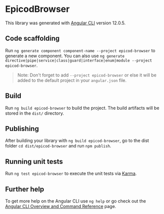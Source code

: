 # EpicodBrowser

This library was generated with [Angular CLI](https://github.com/angular/angular-cli) version 12.0.5.

## Code scaffolding

Run `ng generate component component-name --project epicod-browser` to generate a new component. You can also use `ng generate directive|pipe|service|class|guard|interface|enum|module --project epicod-browser`.
> Note: Don't forget to add `--project epicod-browser` or else it will be added to the default project in your `angular.json` file. 

## Build

Run `ng build epicod-browser` to build the project. The build artifacts will be stored in the `dist/` directory.

## Publishing

After building your library with `ng build epicod-browser`, go to the dist folder `cd dist/epicod-browser` and run `npm publish`.

## Running unit tests

Run `ng test epicod-browser` to execute the unit tests via [Karma](https://karma-runner.github.io).

## Further help

To get more help on the Angular CLI use `ng help` or go check out the [Angular CLI Overview and Command Reference](https://angular.io/cli) page.
